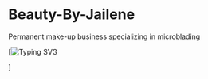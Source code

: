 # Beauty-By-Jailene
Permanent make-up business 
specializing in microblading


[![Typing SVG](https://readme-typing-svg.demolab.com/?lines=Developers%20Meroni%20;Karlie%;20;Tara%20;Victor%20;Alejandro)


















] 